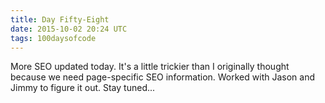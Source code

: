 ```yaml
---
title: Day Fifty-Eight
date: 2015-10-02 20:24 UTC
tags: 100daysofcode
---
```


More SEO updated today. It's a little trickier than I originally thought because we need page-specific SEO information. Worked with Jason and Jimmy to figure it out. Stay tuned...
